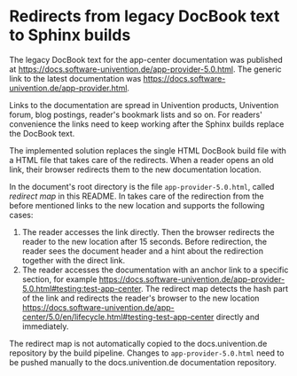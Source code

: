 <!--
Like what you see? Join us!
https://www.univention.com/about-us/careers/vacancies/

Copyright (C) 2021-2023 Univention GmbH

SPDX-License-Identifier: AGPL-3.0-only

https://www.univention.com/

All rights reserved.

The source code of this program is made available under the terms of
the GNU Affero General Public License v3.0 only (AGPL-3.0-only) as
published by the Free Software Foundation.

Binary versions of this program provided by Univention to you as
well as other copyrighted, protected or trademarked materials like
Logos, graphics, fonts, specific documentations and configurations,
cryptographic keys etc. are subject to a license agreement between
you and Univention and not subject to the AGPL-3.0-only.

In the case you use this program under the terms of the AGPL-3.0-only,
the program is provided in the hope that it will be useful, but
WITHOUT ANY WARRANTY; without even the implied warranty of
MERCHANTABILITY or FITNESS FOR A PARTICULAR PURPOSE. See the GNU
Affero General Public License for more details.

You should have received a copy of the GNU Affero General Public
License with the Debian GNU/Linux or Univention distribution in file
/usr/share/common-licenses/AGPL-3; if not, see
<https://www.gnu.org/licenses/agpl-3.0.txt>.
-->

# Redirects from legacy DocBook text to Sphinx builds

The legacy DocBook text for the app-center documentation was published
at <https://docs.software-univention.de/app-provider-5.0.html>. The
generic link to the latest documentation was
<https://docs.software-univention.de/app-provider.html>.

Links to the documentation are spread in Univention products, Univention
forum, blog postings, reader's bookmark lists and so on. For readers'
convenience the links need to keep working after the Sphinx builds
replace the DocBook text.

The implemented solution replaces the single HTML DocBook build file
with a HTML file that takes care of the redirects. When a reader opens
an old link, their browser redirects them to the new documentation
location.

In the document's root directory is the file `app-provider-5.0.html`,
called *redirect map* in this README. In takes care of the redirection
from the before mentioned links to the new location and supports the
following cases:

1. The reader accesses the link directly. Then the browser redirects
   the reader to the new location after 15 seconds. Before redirection,
   the reader sees the document header and a hint about the redirection
   together with the direct link.
2. The reader accesses the documentation with an anchor link to a
   specific section, for example
   <https://docs.software-univention.de/app-provider-5.0.html#testing:test-app-center>.
   The redirect map detects the hash part of the link and redirects the
   reader's browser to the new location
   <https://docs.software-univention.de/app-center/5.0/en/lifecycle.html#testing-test-app-center>
   directly and immediately.

The redirect map is not automatically copied to the docs.univention.de
repository by the build pipeline. Changes to `app-provider-5.0.html`
need to be pushed manually to the docs.univention.de documentation
repository.
